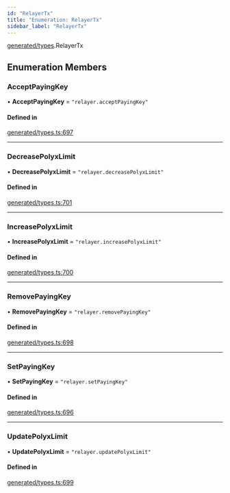 ```yaml
---
id: "RelayerTx"
title: "Enumeration: RelayerTx"
sidebar_label: "RelayerTx"
---
```


[generated/types](../../../../modules/Generated/Types/Types.md).RelayerTx

## Enumeration Members

### AcceptPayingKey

• **AcceptPayingKey** = ``"relayer.acceptPayingKey"``

#### Defined in

[generated/types.ts:697](https://github.com/PolymeshAssociation/polymesh-sdk/blob/95e180d28/src/generated/types.ts#L697)

___

### DecreasePolyxLimit

• **DecreasePolyxLimit** = ``"relayer.decreasePolyxLimit"``

#### Defined in

[generated/types.ts:701](https://github.com/PolymeshAssociation/polymesh-sdk/blob/95e180d28/src/generated/types.ts#L701)

___

### IncreasePolyxLimit

• **IncreasePolyxLimit** = ``"relayer.increasePolyxLimit"``

#### Defined in

[generated/types.ts:700](https://github.com/PolymeshAssociation/polymesh-sdk/blob/95e180d28/src/generated/types.ts#L700)

___

### RemovePayingKey

• **RemovePayingKey** = ``"relayer.removePayingKey"``

#### Defined in

[generated/types.ts:698](https://github.com/PolymeshAssociation/polymesh-sdk/blob/95e180d28/src/generated/types.ts#L698)

___

### SetPayingKey

• **SetPayingKey** = ``"relayer.setPayingKey"``

#### Defined in

[generated/types.ts:696](https://github.com/PolymeshAssociation/polymesh-sdk/blob/95e180d28/src/generated/types.ts#L696)

___

### UpdatePolyxLimit

• **UpdatePolyxLimit** = ``"relayer.updatePolyxLimit"``

#### Defined in

[generated/types.ts:699](https://github.com/PolymeshAssociation/polymesh-sdk/blob/95e180d28/src/generated/types.ts#L699)
